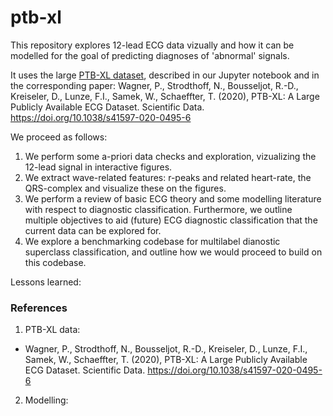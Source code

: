 # ptb-xl

This repository explores 12-lead ECG data vizually and how it can be modelled for the goal of predicting diagnoses of 'abnormal' signals.

It uses the large [PTB-XL dataset](https://physionet.org/content/ptb-xl/1.0.2/), described in our Jupyter notebook and in the corresponding paper:
Wagner, P., Strodthoff, N., Bousseljot, R.-D., Kreiseler, D., Lunze, F.I., Samek, W., Schaeffter, T. (2020), PTB-XL: A Large Publicly Available ECG Dataset. Scientific Data. https://doi.org/10.1038/s41597-020-0495-6

We proceed as follows:
1. We perform some a-priori data checks and exploration, vizualizing the 12-lead signal in interactive figures.
2. We extract wave-related features: r-peaks and related heart-rate, the QRS-complex and visualize these on the figures.
3. We perform a review of basic ECG theory and some modelling literature with respect to diagnostic classification. Furthermore, we outline multiple objectives to aid (future) ECG diagnostic classification that the current data can be explored for.
4. We explore a benchmarking codebase for multilabel dianostic superclass classification, and outline how we would proceed to build on this codebase.

Lessons learned:


### References

1. PTB-XL data:
  - Wagner, P., Strodthoff, N., Bousseljot, R.-D., Kreiseler, D., Lunze, F.I., Samek, W., Schaeffter, T. (2020), PTB-XL: A Large Publicly Available ECG Dataset. Scientific Data. https://doi.org/10.1038/s41597-020-0495-6
2. Modelling:
